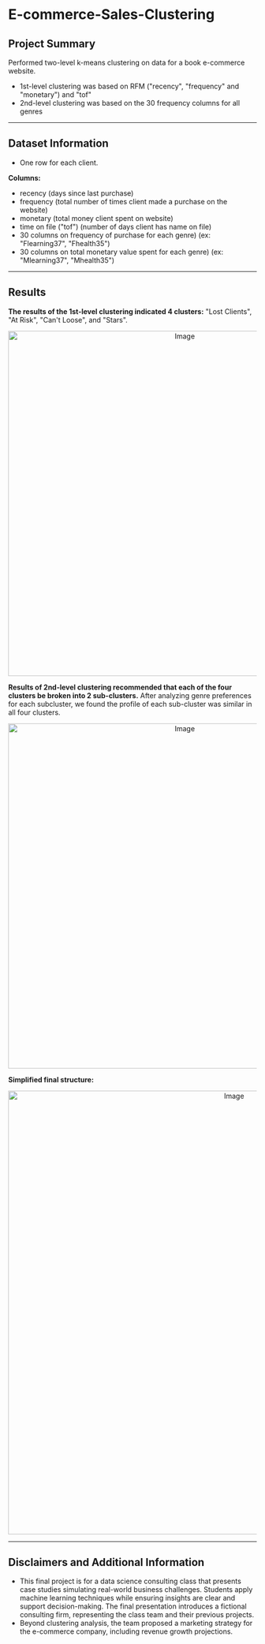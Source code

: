 # E-commerce-Sales-Clustering

## Project Summary
Performed two-level k-means clustering on data for a book e-commerce website.

- 1st-level clustering was based on RFM ("recency", "frequency" and "monetary") and "tof"
- 2nd-level clustering was based on the 30 frequency columns for all genres

---

## Dataset Information
- One row for each client.

**Columns:**
- recency (days since last purchase)
- frequency (total number of times client made a purchase on the website)
- monetary (total money client spent on website)
- time on file ("tof") (number of days client has name on file)
- 30 columns on frequency of purchase for each genre) (ex: "Flearning37", "Fhealth35")
- 30 columns on total monetary value spent for each genre) (ex: "Mlearning37", "Mhealth35")

---

## Results
**The results of the 1st-level clustering indicated 4 clusters:** "Lost Clients", "At Risk", "Can't Loose", and "Stars". 

<p align="center">
  <img width="700" alt="Image" src="https://github.com/user-attachments/assets/a88463d5-996e-4095-9bd3-e41708f7180a" />
</p>

**Results of 2nd-level clustering recommended that each of the four clusters be broken into 2 sub-clusters.** After analyzing genre preferences for each subcluster, we found the profile of each sub-cluster was similar in all four clusters. 

<p align="center">
  <img width="700" alt="Image" src="https://github.com/user-attachments/assets/ba1b7509-6319-4706-81d0-e74de628560a" />
</p>

**Simplified final structure:**

<p align="center">
  <img width="900" alt="Image" src="https://github.com/user-attachments/assets/7dd5853b-8556-4572-9292-06757e62a39d" />
</p>

---

## Disclaimers and Additional Information
- This final project is for a data science consulting class that presents case studies simulating real-world business challenges. Students apply machine learning techniques while ensuring insights are clear and support decision-making. The final presentation introduces a fictional consulting firm, representing the class team and their previous projects.
- Beyond clustering analysis, the team proposed a marketing strategy for the e-commerce company, including revenue growth projections.







